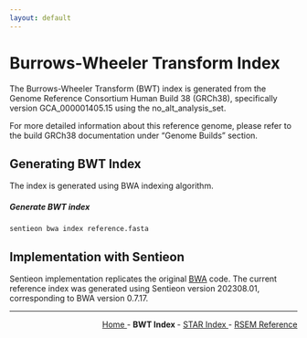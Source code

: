 ```yaml
---
layout: default
---
```

# Burrows-Wheeler Transform Index

The Burrows-Wheeler Transform (BWT) index is generated from the Genome Reference Consortium Human Build 38 (GRCh38), specifically version GCA_000001405.15 using the no_alt_analysis_set. 

For more detailed information about this reference genome, please refer to the build GRCh38 documentation under “Genome Builds” section.

## Generating BWT Index

The index is generated using BWA indexing algorithm.

##### Generate BWT index

```text
sentieon bwa index reference.fasta
```

## Implementation with Sentieon

Sentieon implementation replicates the original [BWA](https://github.com/lh3/bwa) code. The current reference index was generated using Sentieon version 202308.01, corresponding to BWA version 0.7.17.

---

<!-- This section relies on the html links generated by GitHub Pages 
and will not render correctly in Markdown -->
<div style="text-align: right">
    <a href="/pipelines-docs_testing/"> Home </a> -
    <a> <b> BWT Index </b> </a> -
    <a href="1_STAR_Index.html"> STAR Index </a> -
    <a href="2_RSEM_Reference.html"> RSEM Reference </a>
</div>
